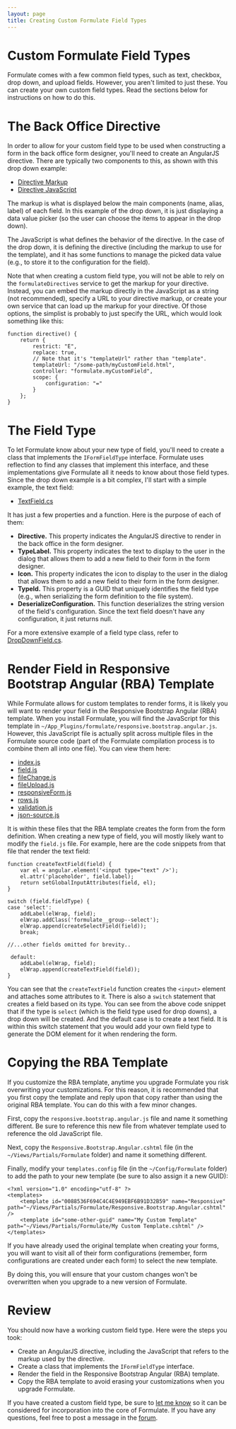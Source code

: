 ```yaml
---
layout: page
title: Creating Custom Formulate Field Types
---
```


# Custom Formulate Field Types

Formulate comes with a few common field types, such as text, checkbox, drop down, and upload fields.
However, you aren't limited to just these. You can create your own custom field types.
Read the sections below for instructions on how to do this.

# The Back Office Directive

In order to allow for your custom field type to be used when constructing a form in the back office form designer,
you'll need to create an AngularJS directive. There are typically two components to this, as shown with this drop down example:

* [Directive Markup](https://github.com/rhythmagency/formulate/blob/af76b07d6e31755f32105ff502022060db31ae8e/src/formulate.app/Directives/fields/dropDownField/dropDownField.html)
* [Directive JavaScript](https://github.com/rhythmagency/formulate/blob/af76b07d6e31755f32105ff502022060db31ae8e/src/formulate.app/Directives/fields/dropDownField/dropDownField.js)

The markup is what is displayed below the main components (name, alias, label) of each field.
In this example of the drop down, it is just displaying a data value picker
(so the user can choose the items to appear in the drop down).

The JavaScript is what defines the behavior of the directive.
In the case of the drop down, it is defining the directive (including the markup to use for the template),
and it has some functions to manage the picked data value (e.g., to store it to the configuration for the field).

Note that when creating a custom field type, you will not be able to rely on the `formulateDirectives` service
to get the markup for your directive. Instead, you can embed the markup directly in the JavaScript as a string (not recommended),
specify a URL to your directive markup, or create your own service that can load up the markup for your directive.
Of those options, the simplist is probably to just specify the URL, which would look something like this:

```
function directive() {
    return {
        restrict: "E",
        replace: true,
        // Note that it's "templateUrl" rather than "template".
        templateUrl: "/some-path/myCustomField.html",
        controller: "formulate.myCustomField",
        scope: {
            configuration: "="
        }
    };
}
```

# The Field Type

To let Formulate know about your new type of field, you'll need to create a class that implements the `IFormFieldType` interface.
Formulate uses reflection to find any classes that implement this interface, and these implementations give Formulate
all it needs to know about those field types. Since the drop down example is a bit complex, I'll start with a simple example,
the text field:

* [TextField.cs](https://github.com/rhythmagency/formulate/blob/af76b07d6e31755f32105ff502022060db31ae8e/src/formulate.app/Forms/Fields/Text/TextField.cs)

It has just a few properties and a function. Here is the purpose of each of them:

* **Directive.** This property indicates the AngularJS directive to render in the back office in the form designer.
* **TypeLabel.** This property indicates the text to display to the user in the dialog that allows them to add a new field to their form in the form designer.
* **Icon.** This property indicates the icon to display to the user in the dialog that allows them to add a new field to their form in the form designer.
* **TypeId.** This property is a GUID that uniquely identifies the field type (e.g., when serializing the form definition to the file system).
* **DeserializeConfiguration.** This function deserializes the string version of the field's configuration. Since the text field doesn't have any configuration, it just returns null.

For a more extensive example of a field type class, refer to [DropDownField.cs](https://github.com/rhythmagency/formulate/blob/af76b07d6e31755f32105ff502022060db31ae8e/src/formulate.app/Forms/Fields/DropDown/DropDownField.cs).

# Render Field in Responsive Bootstrap Angular (RBA) Template

While Formulate allows for custom templates to render forms,
it is likely you will want to render your field in the Responsive Bootstrap Angular (RBA) template.
When you install Formulate, you will find the JavaScript for this template in `~/App_Plugins/formulate/responsive.bootstrap.angular.js`.
However, this JavaScript file is actually split across multiple files in the Formulate source code
(part of the Formulate compilation process is to combine them all into one file).
You can view them here:

* [index.js](https://github.com/rhythmagency/formulate/blob/af76b07d6e31755f32105ff502022060db31ae8e/src/formulate.app/JavaScript/FormTemplates/responsive.bootstrap.angular/index.js)
* [field.js](https://github.com/rhythmagency/formulate/blob/af76b07d6e31755f32105ff502022060db31ae8e/src/formulate.app/JavaScript/FormTemplates/responsive.bootstrap.angular/directives/form/field.js)
* [fileChange.js](https://github.com/rhythmagency/formulate/blob/af76b07d6e31755f32105ff502022060db31ae8e/src/formulate.app/JavaScript/FormTemplates/responsive.bootstrap.angular/directives/form/fileChange.js)
* [fileUpload.js](https://github.com/rhythmagency/formulate/blob/af76b07d6e31755f32105ff502022060db31ae8e/src/formulate.app/JavaScript/FormTemplates/responsive.bootstrap.angular/directives/form/fileUpload.js)
* [responsiveForm.js](https://github.com/rhythmagency/formulate/blob/af76b07d6e31755f32105ff502022060db31ae8e/src/formulate.app/JavaScript/FormTemplates/responsive.bootstrap.angular/directives/form/responsiveForm.js)
* [rows.js](https://github.com/rhythmagency/formulate/blob/af76b07d6e31755f32105ff502022060db31ae8e/src/formulate.app/JavaScript/FormTemplates/responsive.bootstrap.angular/directives/form/rows.js)
* [validation.js](https://github.com/rhythmagency/formulate/blob/af76b07d6e31755f32105ff502022060db31ae8e/src/formulate.app/JavaScript/FormTemplates/responsive.bootstrap.angular/directives/form/validation.js)
* [json-source.js](https://github.com/rhythmagency/formulate/blob/af76b07d6e31755f32105ff502022060db31ae8e/src/formulate.app/JavaScript/FormTemplates/responsive.bootstrap.angular/directives/json-source/json-source.js)

It is within these files that the RBA template creates the form from the form definition.
When creating a new type of field, you will mostly likely want to modify the `field.js` file.
For example, here are the code snippets from that file that render the text field:

```
function createTextField(field) {
    var el = angular.element('<input type="text" />');
    el.attr('placeholder', field.label);
    return setGlobalInputAttributes(field, el);
}
```

```
switch (field.fieldType) {
case 'select':
    addLabel(elWrap, field);
    elWrap.addClass('formulate__group--select');
    elWrap.append(createSelectField(field));
    break;

//...other fields omitted for brevity..

 default:
    addLabel(elWrap, field);
    elWrap.append(createTextField(field));
}
```

You can see that the `createTextField` function creates the `<input>` element and attaches some attributes to it.
There is also a `switch` statement that creates a field based on its type.
You can see from the above code snippet that if the type is `select` (which is the field type used for drop downs),
a drop down will be created. And the default case is to create a text field.
It is within this switch statement that you would add your own field type to generate
the DOM element for it when rendering the form.

# Copying the RBA Template

If you customize the RBA template, anytime you upgrade Formulate you risk overwriting your customizations.
For this reason, it is recommended that you first copy the template and reply upon that copy rather than
using the original RBA template. You can do this with a few minor changes.

First, copy the `responsive.bootstrap.angular.js` file and name it something different.
Be sure to reference this new file from whatever template used to reference the old JavaScript file.

Next, copy the `Responsive.Bootstrap.Angular.cshtml` file (in the `~/Views/Partials/Formulate` folder) and name it something different.

Finally, modify your `templates.config` file (in the `~/Config/Formulate` folder) to add the path to your new template
(be sure to also assign it a new GUID):

```
<?xml version="1.0" encoding="utf-8" ?>
<templates>
    <template id="0088536F694C4C4E949EBF6B91D32B59" name="Responsive" path="~/Views/Partials/Formulate/Responsive.Bootstrap.Angular.cshtml" />
    <template id="some-other-guid" name="My Custom Template" path="~/Views/Partials/Formulate/My Custom Template.cshtml" />
</templates>
```

If you have already used the original template when creating your forms, you will want to visit all of their form configurations
(remember, form configurations are created under each form) to select the new template.

By doing this, you will ensure that your custom changes won't be overwritten when you upgrade to a new version of Formulate.

# Review

You should now have a working custom field type. Here were the steps you took:

* Create an AngularJS directive, including the JavaScript that refers to the markup used by the directive.
* Create a class that implements the `IFormFieldType` interface.
* Render the field in the Responsive Bootstrap Angular (RBA) template.
* Copy the RBA template to avoid erasing your customizations when you upgrade Formulate.

If you have created a custom field type, be sure to [let me know](https://github.com/rhythmagency/formulate/issues) so it can be
considered for incorporation into the core of Formulate.
If you have any questions, feel free to post a message in the [forum](https://our.umbraco.org/projects/backoffice-extensions/formulate/formulate-questions/).